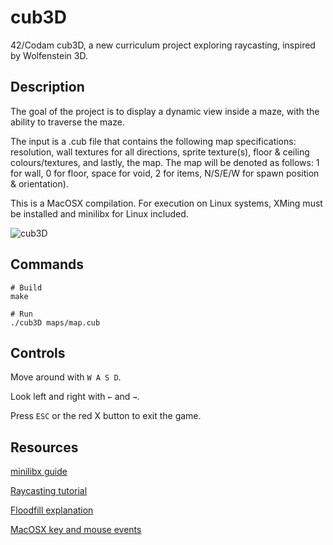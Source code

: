 # cub3D
42/Codam cub3D, a new curriculum project exploring raycasting, inspired by Wolfenstein 3D.
## Description
The goal of the project is to display a dynamic view inside a maze, with the ability to traverse the maze.

The input is a .cub file that contains the following map specifications: resolution, wall textures for all directions, sprite texture(s), floor & ceiling colours/textures, and lastly, the map. 
The map will be denoted as follows: 1 for wall, 0 for floor, space for void, 2 for items, N/S/E/W for spawn position & orientation).

This is a MacOSX compilation. For execution on Linux systems, XMing must be installed and minilibx for Linux included. 

![cub3D](/screenshot.png)

## Commands
```
# Build
make

# Run
./cub3D maps/map.cub
```

## Controls
Move around with ```W A S D```.

Look left and right with ```←``` and ```→```.

Press ```ESC``` or the red X button to exit the game.


## Resources
[minilibx guide](https://harm-smits.github.io/42docs/libs/minilibx/introduction.html)

[Raycasting tutorial](https://lodev.org/cgtutor/raycasting.html)

[Floodfill explanation](https://inventwithpython.com/blog/2011/08/11/recursion-explained-with-the-flood-fill-algorithm-and-zombies-and-cats/)

[MacOSX key and mouse events](https://github.com/VBrazhnik/FdF/wiki/How-to-handle-mouse-buttons-and-key-presses%3F)
